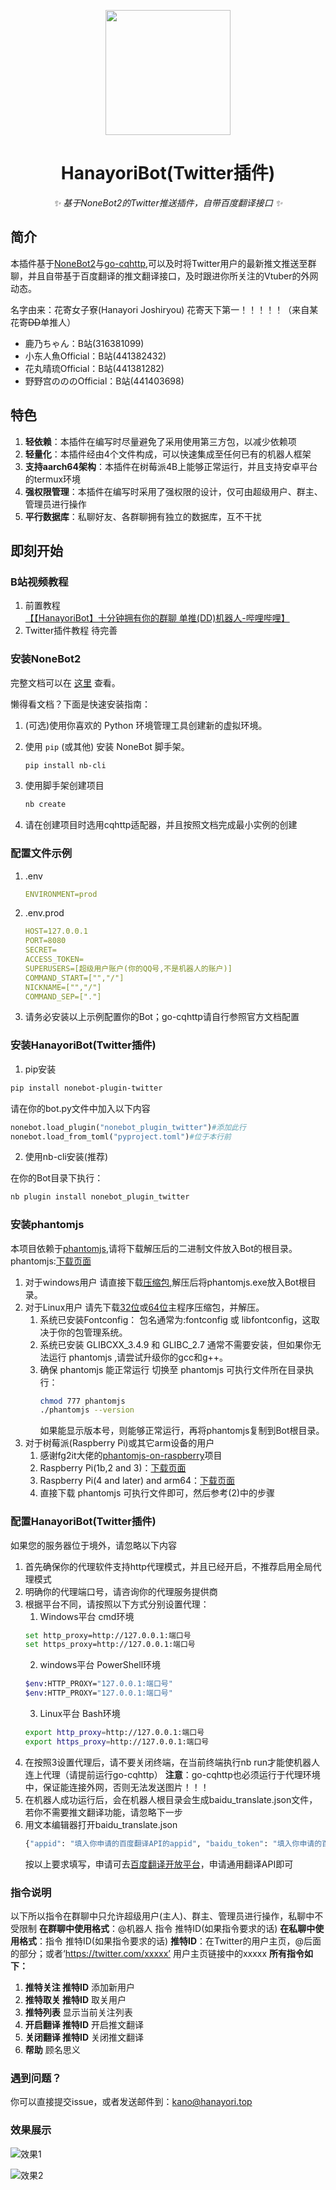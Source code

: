 <!-- markdownlint-disable MD033 MD041-->
<p align="center">
  <img src="https://cdn.jsdelivr.net/gh/kanomahoro/images@main/logo.png" width="200" height="200"/>
</p>

<div align="center">

# HanayoriBot(Twitter插件)
<!-- markdownlint-disable-next-line MD036 -->
_✨ 基于NoneBot2的Twitter推送插件，自带百度翻译接口 ✨_

</div>

## 简介

本插件基于[NoneBot2](https://github.com/nonebot/nonebot2)与[go-cqhttp](https://github.com/Mrs4s/go-cqhttp),可以及时将Twitter用户的最新推文推送至群聊，并且自带基于百度翻译的推文翻译接口，及时跟进你所关注的Vtuber的外网动态。

名字由来：花寄女子寮(Hanayori Joshiryou) 花寄天下第一！！！！！（来自某花寄~~DD~~单推人）
+ 鹿乃ちゃん：B站(316381099)
+ 小东人魚Official：B站(441382432)
+ 花丸晴琉Official：B站(441381282)
+ 野野宫のののOfficial：B站(441403698)

## 特色

1. **轻依赖**：本插件在编写时尽量避免了采用使用第三方包，以减少依赖项
2. **轻量化**：本插件经由4个文件构成，可以快速集成至任何已有的机器人框架
3. **支持aarch64架构**：本插件在树莓派4B上能够正常运行，并且支持安卓平台的termux环境
4. **强权限管理**：本插件在编写时采用了强权限的设计，仅可由超级用户、群主、管理员进行操作
5. **平行数据库**：私聊好友、各群聊拥有独立的数据库，互不干扰
## 即刻开始
### B站视频教程

1. 前置教程
[【【HanayoriBot】十分钟拥有你的群聊 单推(DD)机器人-哔哩哔哩】](https://b23.tv/PbPAqE)
2. Twitter插件教程
   待完善

### 安装NoneBot2
完整文档可以在 [这里](https://v2.nonebot.dev/) 查看。

懒得看文档？下面是快速安装指南：

1. (可选)使用你喜欢的 Python 环境管理工具创建新的虚拟环境。
2. 使用 `pip` (或其他) 安装 NoneBot 脚手架。

   ```bash
   pip install nb-cli
   ```

3. 使用脚手架创建项目

   ```bash
   nb create
   ```
4. 请在创建项目时选用cqhttp适配器，并且按照文档完成最小实例的创建
   
### 配置文件示例
1. .env
   ```yml
   ENVIRONMENT=prod
   ```
2. .env.prod
   ```yml
   HOST=127.0.0.1
   PORT=8080
   SECRET=
   ACCESS_TOKEN=
   SUPERUSERS=[超级用户账户(你的QQ号,不是机器人的账户)]
   COMMAND_START=["","/"]
   NICKNAME=["","/"]
   COMMAND_SEP=["."]
   ```
3. 请务必安装以上示例配置你的Bot；go-cqhttp请自行参照官方文档配置
### 安装HanayoriBot(Twitter插件)
   1. pip安装
   ```bash
   pip install nonebot-plugin-twitter
   ```
   请在你的bot.py文件中加入以下内容
   ```python
   nonebot.load_plugin("nonebot_plugin_twitter")#添加此行
   nonebot.load_from_toml("pyproject.toml")#位于本行前
   ```
   2. 使用nb-cli安装(推荐)
  
   在你的Bot目录下执行：
   ```bash
   nb plugin install nonebot_plugin_twitter
   ```
### 安装phantomjs
本项目依赖于[phantomjs](https://github.com/ariya/phantomjs),请将下载解压后的二进制文件放入Bot的根目录。
phantomjs:[下载页面](https://phantomjs.org/download.html)
1. 对于windows用户
   请直接下载[压缩包](https://bitbucket.org/ariya/phantomjs/downloads/phantomjs-2.1.1-windows.zip),解压后将phantomjs.exe放入Bot根目录。
2. 对于Linux用户
   请先下载[32位](https://bitbucket.org/ariya/phantomjs/downloads/phantomjs-2.1.1-linux-i686.tar.bz2)或[64位](https://bitbucket.org/ariya/phantomjs/downloads/phantomjs-2.1.1-linux-x86_64.tar.bz2)主程序压缩包，并解压。
   1. 系统已安装Fontconfig：
   包名通常为:fontconfig 或 libfontconfig，这取决于你的包管理系统。
   1. 系统已安装 GLIBCXX_3.4.9 和 GLIBC_2.7
      通常不需要安装，但如果你无法运行 phantomjs ,请尝试升级你的gcc和g++。
   2. 确保 phantomjs 能正常运行
      切换至 phantomjs 可执行文件所在目录执行：
      ```bash
      chmod 777 phantomjs  
      ./phantomjs --version
      ```
      如果能显示版本号，则能够正常运行，再将phantomjs复制到Bot根目录。
3. 对于树莓派(Raspberry Pi)或其它arm设备的用户
   1. 感谢fg2it大佬的[phantomjs-on-raspberry](https://github.com/fg2it/phantomjs-on-raspberry)项目
   2. Raspberry Pi(1b,2 and 3)：[下载页面](https://github.com/fg2it/phantomjs-on-raspberry/releases/tag/v2.1.1-wheezy-jessie-armv6)
   3. Raspberry Pi(4 and later) and arm64：[下载页面](https://github.com/fg2it/phantomjs-on-raspberry/releases/tag/v2.1.1-jessie-stretch-arm64)
   4. 直接下载 phantomjs 可执行文件即可，然后参考(2)中的步骤
### 配置HanayoriBot(Twitter插件)
如果您的服务器位于境外，请忽略以下内容
1. 首先确保你的代理软件支持http代理模式，并且已经开启，不推荐启用全局代理模式
2. 明确你的代理端口号，请咨询你的代理服务提供商
3. 根据平台不同，请按照以下方式分别设置代理：
   1. Windows平台 cmd环境
   ```bash
   set http_proxy=http://127.0.0.1:端口号  
   set https_proxy=http://127.0.0.1:端口号  
   ```
   2. windows平台 PowerShell环境
   ```bash
   $env:HTTP_PROXY="127.0.0.1:端口号"  
   $env:HTTP_PROXY="127.0.0.1:端口号" 
   ```
   3. Linux平台 Bash环境
   ```bash
   export http_proxy=http://127.0.0.1:端口号 
   export https_proxy=http://127.0.0.1:端口号 
   ```
4. 在按照3设置代理后，请不要关闭终端，在当前终端执行nb run才能使机器人连上代理（请提前运行go-cqhttp）
   **注意**：go-cqhttp也必须运行于代理环境中，保证能连接外网，否则无法发送图片！！！
5. 在机器人成功运行后，会在机器人根目录会生成baidu_translate.json文件，若你不需要推文翻译功能，请忽略下一步
6. 用文本编辑器打开baidu_translate.json
   ```bash
   {"appid": "填入你申请的百度翻译API的appid", "baidu_token": "填入你申请的百度翻译API的密钥"}
   ```
   按以上要求填写，申请可去[百度翻译开放平台](https://api.fanyi.baidu.com/)，申请通用翻译API即可
### 指令说明
以下所以指令在群聊中只允许超级用户(主人)、群主、管理员进行操作，私聊中不受限制
**在群聊中使用格式**：@机器人 指令 推特ID(如果指令要求的话) 
**在私聊中使用格式**：指令 推特ID(如果指令要求的话)
**推特ID**：在Twitter的用户主页，@后面的部分；或者‘https://twitter.com/xxxxx’ 用户主页链接中的xxxxx
**所有指令如下：**
1. **推特关注 推特ID**
   添加新用户
2. **推特取关 推特ID**
   取关用户
3. **推特列表**
   显示当前关注列表
4. **开启翻译 推特ID**
   开启推文翻译
5. **关闭翻译 推特ID**
   关闭推文翻译
6.  **帮助**
   顾名思义

### 遇到问题？
你可以直接提交issue，或者发送邮件到：kano@hanayori.top
### 效果展示

![效果1](https://cdn.jsdelivr.net/gh/kanomahoro/images@main/20211011_1.jpg)

![效果2](https://cdn.jsdelivr.net/gh/kanomahoro/images@main/20211011_2.jpg)
